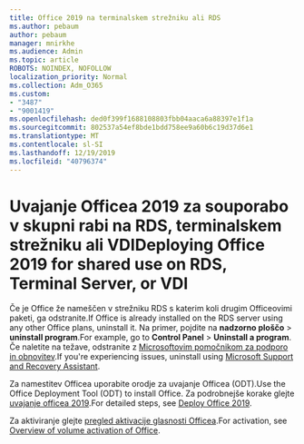 ```yaml
---
title: Office 2019 na terminalskem strežniku ali RDS
ms.author: pebaum
author: pebaum
manager: mnirkhe
ms.audience: Admin
ms.topic: article
ROBOTS: NOINDEX, NOFOLLOW
localization_priority: Normal
ms.collection: Adm_O365
ms.custom:
- "3487"
- "9001419"
ms.openlocfilehash: ded0f399f1688108803fbb04aaca6a88397e1f1a
ms.sourcegitcommit: 802537a54ef8bde1bdd758ee9a60b6c19d37d6e1
ms.translationtype: MT
ms.contentlocale: sl-SI
ms.lasthandoff: 12/19/2019
ms.locfileid: "40796374"
---
```

# <a name="deploying-office-2019-for-shared-use-on-rds-terminal-server-or-vdi"></a><span data-ttu-id="bafb2-102">Uvajanje Officea 2019 za souporabo v skupni rabi na RDS, terminalskem strežniku ali VDI</span><span class="sxs-lookup"><span data-stu-id="bafb2-102">Deploying Office 2019 for shared use on RDS, Terminal Server, or VDI</span></span>

<span data-ttu-id="bafb2-103">Če je Office že nameščen v strežniku RDS s katerim koli drugim Officeovimi paketi, ga odstranite.</span><span class="sxs-lookup"><span data-stu-id="bafb2-103">If Office is already installed on the RDS server using any other Office plans, uninstall it.</span></span> <span data-ttu-id="bafb2-104">Na primer, pojdite na **nadzorno ploščo** > **uninstall program**.</span><span class="sxs-lookup"><span data-stu-id="bafb2-104">For example, go to **Control Panel** > **Uninstall a program**.</span></span> <span data-ttu-id="bafb2-105">Če naletite na težave, odstranite z [Microsoftovim pomočnikom za podporo in obnovitev](https://aka.ms/SARA-OfficeUninstall-Alchemy).</span><span class="sxs-lookup"><span data-stu-id="bafb2-105">If you're experiencing issues, uninstall using [Microsoft Support and Recovery Assistant](https://aka.ms/SARA-OfficeUninstall-Alchemy).</span></span> 

<span data-ttu-id="bafb2-106">Za namestitev Officea uporabite orodje za uvajanje Officea (ODT).</span><span class="sxs-lookup"><span data-stu-id="bafb2-106">Use the Office Deployment Tool (ODT) to install Office.</span></span> <span data-ttu-id="bafb2-107">Za podrobnejše korake glejte [uvajanje officea 2019](https://docs.microsoft.com/deployoffice/office2019/deploy).</span><span class="sxs-lookup"><span data-stu-id="bafb2-107">For detailed steps, see [Deploy Office 2019](https://docs.microsoft.com/deployoffice/office2019/deploy).</span></span>

<span data-ttu-id="bafb2-108">Za aktiviranje glejte [pregled aktivacije glasnosti Officea](https://docs.microsoft.com/deployoffice/vlactivation/plan-volume-activation-of-office).</span><span class="sxs-lookup"><span data-stu-id="bafb2-108">For activation, see [Overview of volume activation of Office](https://docs.microsoft.com/deployoffice/vlactivation/plan-volume-activation-of-office).</span></span>